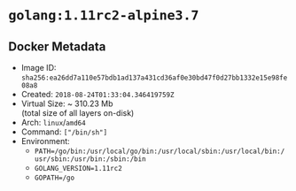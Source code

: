 # `golang:1.11rc2-alpine3.7`

## Docker Metadata

- Image ID: `sha256:ea26dd7a110e57bdb1ad137a431cd36af0e30bd47f0d27bb1332e15e98fe08a8`
- Created: `2018-08-24T01:33:04.346419759Z`
- Virtual Size: ~ 310.23 Mb  
  (total size of all layers on-disk)
- Arch: `linux`/`amd64`
- Command: `["/bin/sh"]`
- Environment:
  - `PATH=/go/bin:/usr/local/go/bin:/usr/local/sbin:/usr/local/bin:/usr/sbin:/usr/bin:/sbin:/bin`
  - `GOLANG_VERSION=1.11rc2`
  - `GOPATH=/go`
